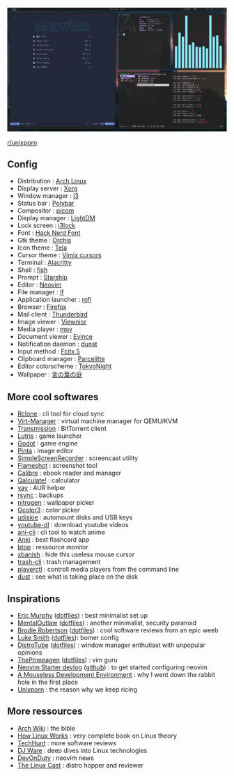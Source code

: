 ![screenshot](screenshot.png)

[r/unixporn](https://www.reddit.com/r/unixporn/comments/wc7b33/i3wm_my_functional_first_rice/)

## Config

+ Distribution : [Arch Linux](https://archlinux.org/)
+ Display server : [Xorg](https://wiki.archlinux.org/title/xorg)
+ Window manager : [i3](https://i3wm.org/)
+ Status bar : [Polybar](https://github.com/polybar/polybar)
+ Compositor : [picom](https://github.com/yshui/picom)
+ Display manager : [LightDM](https://github.com/canonical/lightdm)
+ Lock screen : [i3lock](https://github.com/i3/i3lock)
+ Font : [Hack Nerd Font](https://github.com/ryanoasis/nerd-fonts)
+ Gtk theme : [Orchis](https://github.com/vinceliuice/Orchis-theme)
+ Icon theme : [Tela](https://github.com/vinceliuice/Tela-icon-theme)
+ Cursor theme : [Vimix cursors](https://github.com/vinceliuice/Vimix-cursors)
+ Terminal : [Alacritty](https://github.com/alacritty/alacritty)
+ Shell : [fish](https://fishshell.com/)
+ Prompt : [Starship](https://starship.rs/)
+ Editor : [Neovim](https://neovim.io/)
+ File manager : [lf](https://github.com/gokcehan/lf/)
+ Application launcher : [rofi](https://github.com/davatorium/rofi)
+ Browser : [Firefox](https://www.mozilla.org/firefox/)
+ Mail client : [Thunderbird](https://www.thunderbird.net)
+ Image viewer : [Viewnior](https://github.com/hellosiyan/Viewnior)
+ Media player : [mpv](https://mpv.io/)
+ Document viewer : [Evince](https://wiki.gnome.org/Apps/Evince)
+ Notification daemon : [dunst](https://github.com/dunst-project/dunst)
+ Input method : [Fcitx 5](https://fcitx-im.org/wiki/Fcitx_5)
+ Clipboard manager : [Parcelitte](https://parcellite.sourceforge.net/)
+ Editor colorscheme : [TokyoNight](https://github.com/folke/tokyonight.nvim)
+ Wallpaper : [言の葉の庭](https://www.reddit.com/r/wallpaper/comments/n9kuz5)

## More cool softwares

+ [Rclone](https://github.com/rclone/rclone) : cli tool for cloud sync
+ [Virt-Manager](https://virt-manager.org/) : virtual machine manager for QEMU/KVM
+ [Transmission](https://transmissionbt.com/) : BitTorrent client
+ [Lutris](https://lutris.net/) : game launcher
+ [Godot](https://godotengine.org/) : game engine
+ [Pinta](https://www.pinta-project.com/) : image editor
+ [SimpleScreenRecorder](https://www.maartenbaert.be/simplescreenrecorder/) : screencast utility
+ [Flameshot](https://github.com/flameshot-org/flameshot) : screenshot tool
+ [Calibre](https://calibre-ebook.com/) : ebook reader and manager
+ [Qalculate!](https://github.com/Qalculate/qalculate-gtk) : calculator
+ [yay](https://github.com/Jguer/yay) : AUR helper
+ [rsync](https://wiki.archlinux.org/title/rsync) : backups
+ [nitrogen](https://github.com/l3ib/nitrogen) : wallpaper picker
+ [Gcolor3](https://www.hjdskes.nl/projects/gcolor3/) : color picker
+ [udiskie](https://github.com/coldfix/udiskie/) : automount disks and USB keys
+ [youtube-dl](https://github.com/ytdl-org/youtube-dl) : download youtube videos
+ [ani-cli](https://github.com/pystardust/ani-cli) : cli tool to watch anime
+ [Anki](https://apps.ankiweb.net/) : best flashcard app
+ [btop](https://github.com/aristocratos/btop) : ressource monitor
+ [xbanish](https://github.com/jcs/xbanish) : hide this useless mouse cursor
+ [trash-cli](https://github.com/andreafrancia/trash-cli) : trash management
+ [playerctl](https://github.com/altdesktop/playerctl) : controll media players from the command line
+ [dust](https://github.com/bootandy/dust) : see what is taking place on the disk

## Inspirations

+ [Eric Murphy](https://www.youtube.com/c/EricMurphyxyz) ([dotfiles](https://github.com/ericmurphyxyz/dotfiles)) : best minimalist set up
+ [MentalOutlaw](https://www.youtube.com/c/MentalOutlaw) ([dotfiles](https://github.com/MentalOutlaw/deploygentoo)) : another minimalist, security paranoid
+ [Brodie Robertson](https://www.youtube.com/c/BrodieRobertson) ([dotfiles](https://github.com/BrodieRobertson/dotfiles)) : cool software reviews from an epic weeb
+ [Luke Smith](https://www.youtube.com/c/LukeSmithxyz) ([dotfiles](https://github.com/LukeSmithxyz/voidrice)): bomer config
+ [DistroTube](https://www.youtube.com/c/DistroTube) ([dotfiles](https://gitlab.com/dwt1/dotfiles)) : window manager enthutiast with unpopular opinions
+ [ThePrimeagen](https://www.youtube.com/c/ThePrimeagen) ([dotfiles](https://github.com/ThePrimeagen/.dotfiles)) : vim guru
+ [Neovim Starter devlog](https://vonheikemen.github.io/devlog/tools/build-your-first-lua-config-for-neovim/) ([github](https://github.com/VonHeikemen/nvim-starter)) : to get started configuring neovim
+ [A Mouseless Development Environment](https://thevaluable.dev/mouseless-development-environment/) : why I went down the rabbit hole in the first place
+ [Unixporn](https://www.reddit.com/r/unixporn/) : the reason why we keep ricing

## More ressources

+ [Arch Wiki](https://wiki.archlinux.org/) : the bible
+ [How Linux Works](https://nostarch.com/howlinuxworks3) : very complete book on Linux theory
+ [TechHunt](https://www.youtube.com/c/TechHutHD) : more software reviews
+ [DJ Ware](https://www.youtube.com/c/DJWareCG) : deep dives into Linux technologies
+ [DevOnDuty](https://www.youtube.com/channel/UCFU7a7OMYfcpjtIpu2j47_Q) : neovim news
+ [The Linux Cast](https://www.youtube.com/c/TheLinuxCast) : distro hopper and reviewer
